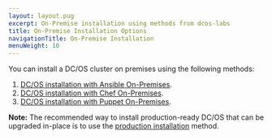 ```yaml
---
layout: layout.pug
excerpt: On-Premise installation using methods from dcos-labs
title: On-Premise Installation Options
navigationTitle: On-Premise Installation 
menuWeight: 10
---
```


You can install a DC/OS cluster on premises using the following methods:

1. [DC/OS installation with Ansible On-Premises](https://github.com/dcos-labs/ansible-dcos/blob/master/docs/INSTALL_ONPREM.md).
2. [DC/OS installation with Chef On-Premises](https://github.com/dcos-labs/dcos-chef).
3. [DC/OS installation with Puppet On-Premises](https://github.com/dcos-labs/dcos-puppet).

 **Note:** The recommended way to install production-ready DC/OS that can be upgraded in-place is to use the [production installation](/1.11/installing/production/installation/) method.
